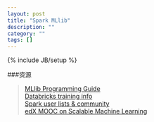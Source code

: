 ```yaml
---
layout: post
title: "Spark MLlib"
description: ""
category: ""
tags: []
---
```

{% include JB/setup %}

###资源    
>   [MLlib Programming Guide](http://spark.apache.org/docs/latest/mllib-guide.html)    
>   [Databricks training info](http://databricks.com/spark-training)    
>   [Spark user lists & community](http://spark.apache.org/community.html)    
>   [edX MOOC on Scalable Machine Learning](http://www.edx.org/course/uc-berkeleyx/uc-berkeleyx-cs190-1x-scalable-machine-6066)   
